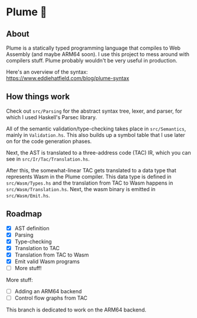 # Plume 🦚

## About
Plume is a statically typed programming language that compiles to Web Assembly (and maybe ARM64 soon). I use this project to mess around with compilers stuff. Plume probably wouldn't be very useful in production.

Here's an overview of the syntax: https://www.eddiehatfield.com/blog/plume-syntax

## How things work
Check out `src/Parsing` for the abstract syntax tree, lexer, and parser, for which I 
used Haskell's Parsec library.

All of the semantic validation/type-checking takes place in `src/Semantics`, 
mainly in `Validation.hs`. This also builds up a symbol table that I use later on for the code generation phases.

Next, the AST is translated to a three-address code (TAC) IR, which you can see in 
`src/Ir/Tac/Translation.hs`.

After this, the somewhat-linear TAC gets translated to a data type that represents Wasm in the Plume compiler. 
This data type is defined in `src/Wasm/Types.hs` and the translation from TAC to Wasm happens in `src/Wasm/Translation.hs`. 
Next, the wasm binary is emitted in `src/Wasm/Emit.hs`. 

## Roadmap

- [X] AST definition
- [X] Parsing 
- [X] Type-checking 
- [X] Translation to TAC
- [X] Translation from TAC to Wasm
- [X] Emit valid Wasm programs
- [ ] More stuff!

More stuff:
- [ ] Adding an ARM64 backend
- [ ] Control flow graphs from TAC

This branch is dedicated to work on the ARM64 backend.
